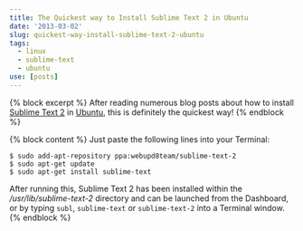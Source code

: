 ```yaml
---
title: The Quickest way to Install Sublime Text 2 in Ubuntu
date: '2013-03-02'
slug: quickest-way-install-sublime-text-2-ubuntu
tags:
  - linux
  - sublime-text
  - ubuntu
use: [posts]
---
```

{% block excerpt %}
After reading numerous blog posts about how to install [Sublime Text 2](http://www.sublimetext.com/2 "Sublime Text 2") in [Ubuntu](http://www.ubuntu.com/2 "Ubuntu"), this is definitely the quickest way!
{% endblock %}

{% block content %}
Just paste the following lines into your Terminal:

```language-bash
$ sudo add-apt-repository ppa:webupd8team/sublime-text-2
$ sudo apt-get update
$ sudo apt-get install sublime-text
```

After running this, Sublime Text 2 has been installed within the */usr/lib/sublime-text-2* directory and can be launched from the Dashboard, or by typing `subl`, `sublime-text` or `sublime-text-2` into a Terminal window.
{% endblock %}

